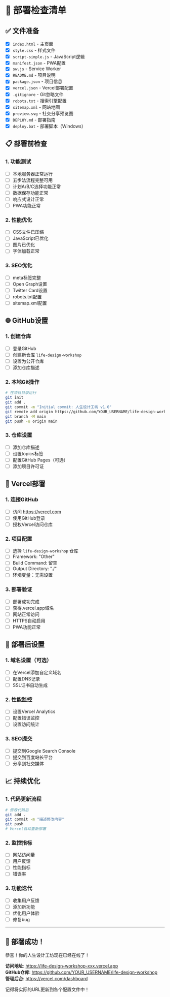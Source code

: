 # 🚀 部署检查清单

## ✅ 文件准备
- [x] `index.html` - 主页面
- [x] `style.css` - 样式文件  
- [x] `script-simple.js` - JavaScript逻辑
- [x] `manifest.json` - PWA配置
- [x] `sw.js` - Service Worker
- [x] `README.md` - 项目说明
- [x] `package.json` - 项目信息
- [x] `vercel.json` - Vercel部署配置
- [x] `.gitignore` - Git忽略文件
- [x] `robots.txt` - 搜索引擎配置
- [x] `sitemap.xml` - 网站地图
- [x] `preview.svg` - 社交分享预览图
- [x] `DEPLOY.md` - 部署指南
- [x] `deploy.bat` - 部署脚本（Windows）

## 📋 部署前检查

### 1. 功能测试
- [ ] 本地服务器正常运行
- [ ] 五步法流程完整可用
- [ ] 计划A/B/C选择功能正常
- [ ] 数据保存功能正常
- [ ] 响应式设计正常
- [ ] PWA功能正常

### 2. 性能优化
- [ ] CSS文件已压缩
- [ ] JavaScript已优化
- [ ] 图片已优化
- [ ] 字体加载正常

### 3. SEO优化
- [ ] meta标签完整
- [ ] Open Graph设置
- [ ] Twitter Card设置
- [ ] robots.txt配置
- [ ] sitemap.xml配置

## 🌐 GitHub设置

### 1. 创建仓库
- [ ] 登录GitHub
- [ ] 创建新仓库 `life-design-workshop`
- [ ] 设置为公开仓库
- [ ] 添加仓库描述

### 2. 本地Git操作
```bash
# 在项目目录运行
git init
git add .
git commit -m "Initial commit: 人生设计工坊 v1.0"
git remote add origin https://github.com/YOUR_USERNAME/life-design-workshop.git
git branch -M main
git push -u origin main
```

### 3. 仓库设置
- [ ] 添加仓库描述
- [ ] 设置topics标签
- [ ] 配置GitHub Pages（可选）
- [ ] 添加项目许可证

## 🚀 Vercel部署

### 1. 连接GitHub
- [ ] 访问 https://vercel.com
- [ ] 使用GitHub登录
- [ ] 授权Vercel访问仓库

### 2. 项目配置
- [ ] 选择 `life-design-workshop` 仓库
- [ ] Framework: "Other"
- [ ] Build Command: 留空
- [ ] Output Directory: "./"
- [ ] 环境变量：无需设置

### 3. 部署验证
- [ ] 部署成功完成
- [ ] 获得.vercel.app域名
- [ ] 网站正常访问
- [ ] HTTPS自动启用
- [ ] PWA功能正常

## 🔧 部署后设置

### 1. 域名设置（可选）
- [ ] 在Vercel添加自定义域名
- [ ] 配置DNS记录
- [ ] SSL证书自动生成

### 2. 性能监控
- [ ] 设置Vercel Analytics
- [ ] 配置错误监控
- [ ] 设置访问统计

### 3. SEO提交
- [ ] 提交到Google Search Console
- [ ] 提交到百度站长平台
- [ ] 分享到社交媒体

## 📈 持续优化

### 1. 代码更新流程
```bash
# 修改代码后
git add .
git commit -m "描述修改内容"
git push
# Vercel自动重新部署
```

### 2. 监控指标
- [ ] 网站访问量
- [ ] 用户反馈
- [ ] 性能指标
- [ ] 错误率

### 3. 功能迭代
- [ ] 收集用户反馈
- [ ] 添加新功能
- [ ] 优化用户体验
- [ ] 修复bug

---

## 🎉 部署成功！

恭喜！你的人生设计工坊现在已经在线了！

**访问地址**: https://life-design-workshop-xxx.vercel.app  
**GitHub仓库**: https://github.com/YOUR_USERNAME/life-design-workshop  
**管理后台**: https://vercel.com/dashboard

记得将实际的URL更新到各个配置文件中！

